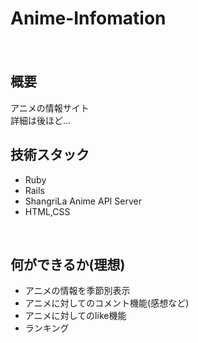 # Anime-Infomation  
　　
## 概要  
アニメの情報サイト  
詳細は後ほど...  

## 技術スタック  
- Ruby
- Rails
- ShangriLa Anime API Server  
- HTML,CSS  
<br>

## 何ができるか(理想)
- アニメの情報を季節別表示  
- アニメに対してのコメント機能(感想など)
- アニメに対してのlike機能  
- ランキング  

